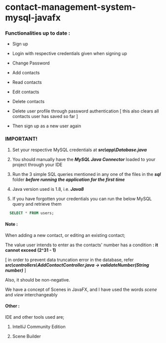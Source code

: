 # contact-management-system-mysql-javafx

### Functionalities up to date :

- Sign up

- Login with respective credentials given when signing up

- Change Password

- Add contacts

- Read contacts

- Edit contacts

- Delete contacts

- Delete user profile through password authentication [ this also clears all contacts user has saved so far ]

- Then sign up as a new user again



### IMPORTANT!

1. Set your respective MySQL credentials at ***src\app\Database.java***

2. You should manually  have the ***MySQL Java Connector*** loaded to your project through your IDE

3. Run the 3 simple SQL queries mentioned in any one of the files in the ***sql*** folder ***before running the application for the first time*** 

4. Java version used is 1.8, i.e. ***Java8***

5. If you have forgotten your credentials you can run the below MySQL query and retrieve them

``` sql
  SELECT * FROM users;
```

#### Note :

When adding a new contact, or editing an existing contact;

The value user intends to enter as the contacts' number has a condition  **: it cannot exceed (2^31 - 1)** 

[ in order to prevent data truncation error in the database, refer ___src\controllers\AddContactController.java -> validateNumber(String number)___ ] 

Also, it should be non-negative.

We have a concept of Scenes in JavaFX, and I have used the words *scene* and *view* interchangeably

#### Other :

IDE and other tools used are;

1. IntelliJ Community Edition

2. Scene Builder
